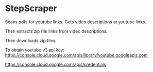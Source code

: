 # StepScraper

Scans pdfs for youtube links. Gets video descriptions at youtube links.

Then extracts zip file links from video descriptions.

Then downloads zip files.

To obtain youtube v3 api key:
https://console.cloud.google.com/apis/library/youtube.googleapis.com

https://console.cloud.google.com/apis/credentials




